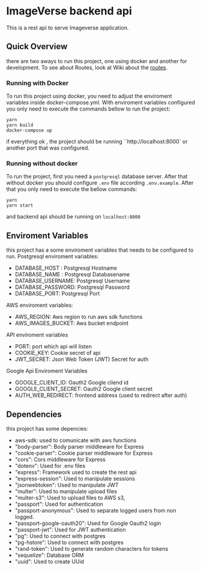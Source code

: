 # ImageVerse backend api

This is a rest api to serve Imageverse application.

## Quick Overview
there are two aways to run this project, one using docker and another for development. To see about Routes, look at Wiki about the [routes](https://github.com/mandoju/ImageVerse-backend-api/wiki/Routes).

### Running with Docker
 To run this project using docker, you need to adjust the enviroment variables inside docker-compose.yml. With enviroment variables configured you only need to execute the commands bellow to run the project:
 ```
 yarn
 yarn build
 docker-compose up
 ```
 if everything ok , the project should be running ``http://localhost:8000` or another port that was configured.

### Running without docker
 To run the project, first you need a ``postgresql`` database server. After that without docker you should configure ``.env`` file according ``.env.example``. After that you only need to execute the bellow commands:
 ```
 yarn
 yarn start
 ```
 and backend api should be running on ``localhost:8000``

## Enviroment Variables

 this project has a some enviroment variables that needs to be configured to run.
 Postgresql enviroment variables:
  - DATABASE_HOST : Postgresql Hostname
  - DATABASE_NAME : Postgresql Databasename
  - DATABASE_USERNAME: Postgresql Username
  - DATABASE_PASSWORD: Postgresql Password
  - DATABASE_PORT: Postgresql Port
 
 AWS enviroment variables:
  - AWS_REGION: Aws region to run aws sdk functions
  - AWS_IMAGES_BUCKET: Aws bucket endpoint

 API enviroment variables 
  - PORT: port which api will listen
  - COOKIE_KEY: Cookie secret of api
  - JWT_SECRET: Json Web Token (JWT) Secret for auth

  Google Api Enviroment Variables
  - GOOGLE_CLIENT_ID: Oauth2 Google cliend id
  - GOOGLE_CLIENT_SECRET: Oauth2 Google client secret
  - AUTH_WEB_REDIRECT: frontend address (used to redirect after auth)

## Dependencies
 this project has some depencies: 
  - aws-sdk: used to comunicate with aws functions
  - "body-parser": Body parser middleware for Express
  - "cookie-parser": Cookie parser middleware for Express
  - "cors": Cors middleware for Express
  - "dotenv": Used for .env files
  - "express": Framework used to create the rest api
  - "express-session": Used to manipulate sessions
  - "jsonwebtoken":  Used to manipulate JWT
  - "multer": Used to manipulate upload files
  - "multer-s3": Used to upload files to AWS s3,
  - "passport": Used for authentication
  - "passport-anonymous": Used to separate logged users from non logged.
  - "passport-google-oauth20": Used for Google Oauth2 login
  - "passport-jwt": Used for JWT authentication
  - "pg": Used to connect with postgres
  - "pg-hstore": Used to connect with postgres
  - "rand-token": Used to generate random characters for tokens
  -  "sequelize": Database ORM
  -  "uuid": Used to create UUid